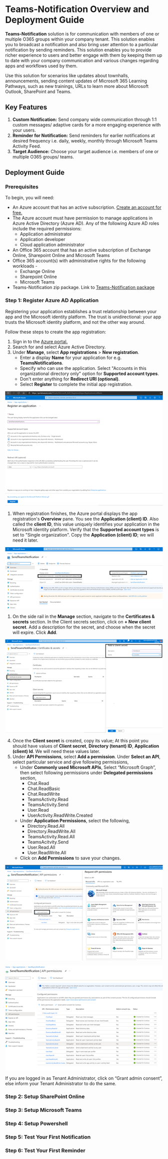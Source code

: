 # Teams-Notification Overview and Deployment Guide

**Teams-Notification** solution is for communication with members of one or multiple O365 groups within your company tenant. This solution enables you to broadcast a notification and also bring user attention to a particular notification by sending reminders. This solution enables you to provide richer experience to users and better engage with them by keeping them up to date with your company communication and various changes regarding apps and workflows used by them. 

Use this solution for scenarios like updates about townhalls, announcements, sending content updates of Microsoft 365 Learning Pathways, such as new trainings, URLs to learn more about Microsoft Outlook, SharePoint and Teams.

## Key Features

1. **Custom Notification:** Send company wide communication through 1:1 custom messages/ adaptive cards for a more engaging experience with your users.
1. **Reminder for Notification:** Send reminders for earlier notifications at desired frequency i.e. daily, weekly, monthly through Microsoft Teams Activity Feed.
1. **Target Audience:** Choose your target audience i.e. members of one or multiple O365 groups/ teams.

## Deployment Guide
### Prerequisites 
To begin, you will need:
* An Azure account that has an active subscription. [Create an account for free.](https://azure.microsoft.com/free/?WT.mc_id=A261C142F)
* The Azure account must have permission to manage applications in Azure Active Directory (Azure AD). Any of the following Azure AD roles include the required permissions:
    * Application administrator
    * Application developer
    * Cloud application administrator
* An Office 365 account that has an active subscription of Exchange Online, Sharepoint Online and Microsoft Teams
* Office 365 account(s) with administrative rights for the following workloads -
    * Exchange Online
    * Sharepoint Online
    * Microsoft Teams
* Teams-Notification zip package. Link to [Teams-Notification package](https://github.com/swatiarora11/QuizApp/blob/master/Deployment/QuizApp.zip)

### Step 1: Register Azure AD Application
Registering your application establishes a trust relationship between your app and the Microsoft identity platform. The trust is unidirectional: your app trusts the Microsoft identity platform, and not the other way around.

Follow these steps to create the app registration:
1. Sign in to the [Azure portal.](https://portal.azure.com/)
1. Search for and select Azure Active Directory.
1. Under **Manage**, select **App registrations** > **New registration**.
    * Enter a display **Name** for your application for e.g. **TeamsNotifications**. 
    * Specify who can use the application. Select "Accounts in this organizational directory only" option for **Supported account types**.
    * Don't enter anything for **Redirect URI (optional)**.
    * Select **Register** to complete the initial app registration.
<p> <img src="images/aad_app_register.png" />

1. When registration finishes, the Azure portal displays the app registration's **Overview** pane. You see the **Application (client) ID**. Also called the **client ID**, this value uniquely identifies your application in the Microsoft identity platform. Verify that the **Supported account types** is set to "Single organization". Copy the **Application (client) ID**; we will need it later. 

<p> <img src="images/aad_app_overview.png" />

1. On the side rail in the **Manage** section, navigate to the **Certificates & secrets** section. In the Client secrets section, click on **+ New client secret**. Add a description for the secret, and choose when the secret will expire. Click **Add**.

<p> <img src="images/aad_app_secret.png" />

4. Once the **Client secret** is created, copy its value; At this point you should have values of **Client secret**, **Directory (tenant) ID**, **Application (client) Id**. We will need these values later. 
5. Under **API Permissions**, select **Add a permission**. Under **Select an API**, select particular service and give following permissions,
    * Under **Commonly used Microsoft APIs**, Select “Microsoft Graph”, then select following permissions under **Delegated permissions** section,
        * Chat.Read
        * Chat.ReadBasic
        * Chat.ReadWrite
        * TeamsActivity.Read
        * TeamsActivity.Send
        * User.Read
        * UserActivity.ReadWrite.Created
    * Under **Application Permissions**, select the following,
        * Directory.Read.All
        * Directory.ReadWrite.All
        * TeamsActivity.Read.All
        * TeamsAcitvity.Send
        * User.Read.All
        * User.ReadWrite.All
    * Click on **Add Permissions** to save your changes.

<p> <img src="images/aad_app_api_perm1.png" />
<p> <img src="images/aad_app_api_perm2.png" />

If you are logged in as Tenant Administrator, click on “Grant admin consent”, else inform your Tenant Administrator to do the same.

### Step 2: Setup SharePoint Online

### Step 3: Setup Microsoft Teams

### Step 4: Setup Powershell

### Step 5: Test Your First Notification

### Step 6: Test Your First Reminder
